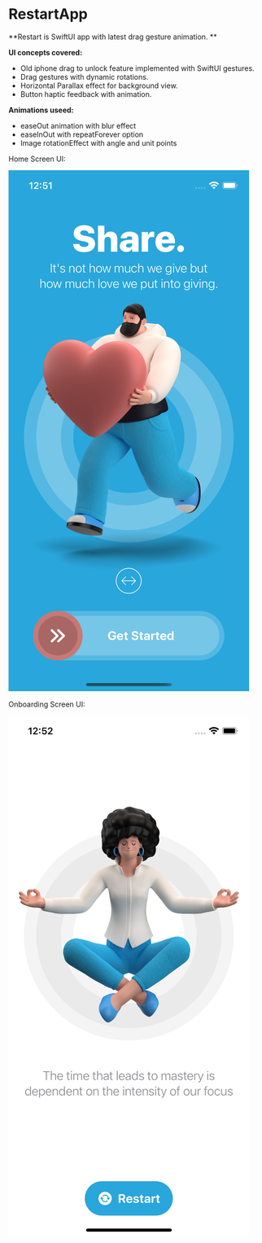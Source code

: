 # RestartApp

**Restart is SwiftUI app with latest drag gesture animation. **

**UI concepts covered:**
- Old iphone drag to unlock feature implemented with SwiftUI gestures. 
- Drag gestures with dynamic rotations.
- Horizontal Parallax effect for background view.
- Button haptic feedback with animation.

**Animations useed:**
- easeOut animation with blur effect
- easeInOut with repeatForever option
- Image rotationEffect with angle and unit points



Home Screen UI: 

![alt text](https://github.com/paritoshpawar/RestartApp/blob/main/RestartAppOnboardingScreen.png)


Onboarding Screen UI:

![alt text](https://github.com/paritoshpawar/RestartApp/blob/main/RestartAppHomeScreen.png)
